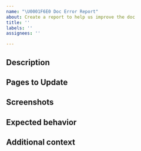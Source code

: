 ```yaml
---
name: "\U0001F6E0 Doc Error Report"
about: Create a report to help us improve the doc
title: ''
labels: ''
assignees: ''

---
```


<!-- Thanks for deciding to open an issue! Before submitting, please fill in the following information. -->

<!-- See [How to contribute](https://zowe.github.io/docs-site/latest/contribute/contributing.html) for guidance on writing an actionable issue description. -->

## Description
<!-- A clear and concise description of what the error is.-->

## Pages to Update
<!--https://zowe.github.io/docs-site/...-->

## Screenshots
<!--Add screenshots to help explain your problem, if needed.-->

## Expected behavior
<!--A clear and concise description of what you expect to happen.-->

## Additional context
<!--Add any other context about the documentation error here.-->

